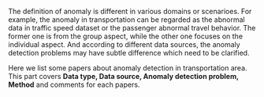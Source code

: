 The definition of anomaly is different in various domains or scenarioes. For example, the anomaly in transportation can be regarded as the abnormal data in traffic speed dataset or the passenger abnormal travel behavior. The former one is from the group aspect, while the other one focuses on the individual aspect. And according to different data sources, the anomaly detection problems may have subtle difference which need to be clarified. 

Here we list some papers about anomaly detection in transportation area. This part covers **Data type, Data source, Anomaly detection problem, Method** and comments for each papers.
